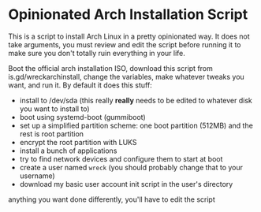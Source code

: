 Opinionated Arch Installation Script
====================================

This is a script to install Arch Linux in a pretty opinionated way. It does not take arguments, you must review and edit the script before running it to make sure you don't totally ruin everything in your life.

Boot the official arch installation ISO, download this script from is.gd/wreckarchinstall, change the variables, make whatever tweaks you want, and run it. By default it does this stuff:

  * install to /dev/sda (this really **really** needs to be edited to whatever disk you want to install to)
  * boot using systemd-boot (gummiboot)
  * set up a simplified partition scheme: one boot partition (512MB) and the rest is root partition
  * encrypt the root partition with LUKS
  * install a bunch of applications
  * try to find network devices and configure them to start at boot
  * create a user named `wreck` (you should probably change that to your username)
  * download my basic user account init script in the user's directory

anything you want done differently, you'll have to edit the script
